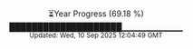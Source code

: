 <p align="center">
⏳Year Progress (69.18 %)<br>
████████████████████▁▁▁▁▁▁▁▁▁▁ <br>
<sub>Updated: Wed, 10 Sep 2025 12:04:49 GMT</sub>
</p>

